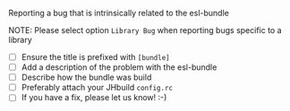 Reporting a bug that is intrinsically related to the esl-bundle

NOTE: Please select option `Library Bug` when reporting bugs specific to a library

- [ ] Ensure the title is prefixed with `[bundle] `
- [ ] Add a description of the problem with the esl-bundle
- [ ] Describe how the bundle was build
- [ ] Preferably attach your JHbuild `config.rc`
- [ ] If you have a fix, please let us know! :-)
